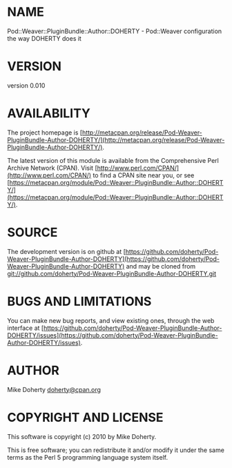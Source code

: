 # NAME

Pod::Weaver::PluginBundle::Author::DOHERTY - Pod::Weaver configuration the way DOHERTY does it

# VERSION

version 0.010

# AVAILABILITY

The project homepage is [http://metacpan.org/release/Pod-Weaver-PluginBundle-Author-DOHERTY/](http://metacpan.org/release/Pod-Weaver-PluginBundle-Author-DOHERTY/).

The latest version of this module is available from the Comprehensive Perl
Archive Network (CPAN). Visit [http://www.perl.com/CPAN/](http://www.perl.com/CPAN/) to find a CPAN
site near you, or see [https://metacpan.org/module/Pod::Weaver::PluginBundle::Author::DOHERTY/](https://metacpan.org/module/Pod::Weaver::PluginBundle::Author::DOHERTY/).

# SOURCE

The development version is on github at [https://github.com/doherty/Pod-Weaver-PluginBundle-Author-DOHERTY](https://github.com/doherty/Pod-Weaver-PluginBundle-Author-DOHERTY)
and may be cloned from [git://github.com/doherty/Pod-Weaver-PluginBundle-Author-DOHERTY.git](git://github.com/doherty/Pod-Weaver-PluginBundle-Author-DOHERTY.git)

# BUGS AND LIMITATIONS

You can make new bug reports, and view existing ones, through the
web interface at [https://github.com/doherty/Pod-Weaver-PluginBundle-Author-DOHERTY/issues](https://github.com/doherty/Pod-Weaver-PluginBundle-Author-DOHERTY/issues).

# AUTHOR

Mike Doherty <doherty@cpan.org>

# COPYRIGHT AND LICENSE

This software is copyright (c) 2010 by Mike Doherty.

This is free software; you can redistribute it and/or modify it under
the same terms as the Perl 5 programming language system itself.
